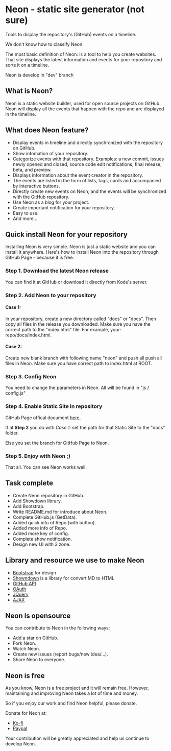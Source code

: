 # Neon - static site generator (not sure)
Tools to display the repository's (GitHub) events on a timeline.

We don't know how to classify Neon. 

The most basic definition of Neon: is a tool to help you create websites. That site displays the latest information and events for your repository and sorts it on a timeline.

Neon is develop in "dev" branch

## What is Neon?
Neon is a static website builder, used for open source projects on GitHub. Neon will display all the events that happen with the repo and are displayed in the timeline.
## What does Neon feature?
- Display events in timeline and directly synchronized with the repository on GitHub.
- Show infomation of your repository.
- Categorize events with that repository. Examples: a new commit, issues newly opened and closed, source code edit notifications, final release, beta, and preview.
- Displays information about the event creator in the repository.
- The events are listed in the form of lists, tags, cards and accompanied by interactive buttons.
- Directly create new events on Neon, and the events will be synchronized with the GitHub repository.
- Use Neon as a blog for your project.
- Create important notification for your repository.
- Easy to use.
- And more...
## Quick install Neon for your repository
Installing Neon is very simple. Neon is just a static website and you can install it anywhere. Here's how to install Neon into the repository through GitHub Page - because it is free.
### Step 1. Download the latest Neon release
You can find it at GitHub or download it directly from Kode's server.
### Step 2. Add Neon to your repository
#### Case 1: 
In your repository, create a new directory called "docs" or "docs". Then copy all files in the release you downloaded. Make sure you have the correct path to the "index.html" file. For example, your-repo/docs/index.html.
#### Case 2:
Create new blank branch with following name "neon" and push all push all files in Neon. Make sure you have correct path to index.html at ROOT.
### Step 3. Config Neon
You need to change the parameters in Neon. All will be found in "js / config.js"
### Step 4. Enable Static Site in repository
GitHub Page offical document [here](https://pages.github.com/).

If at **Step 2** you do with *Case 1*: set the path for that Static Site to the "docs" folder.

Else you set the branch for GitHub Page to Neon.
### Step 5. Enjoy with Neon ;)
That all. You can see Neon works well.
## Task complete
- Create Neon repository in GitHub.
- Add Showdown library.
- Add Bootstrap.
- Write README.md for introduce about Neon.
- Complete GitHub.js (GetData).
- Added quick info of Repo (with button).
- Added more info of Repo.
- Added more key of config.
- Complete show notification.
- Design new UI with 3 zone.
## Library and resource we use to make Neon
- [Bootstrap](https://getbootstrap.com/) for design
- [Showndown](http://showdownjs.com/) is a library for convert MD to HTML
- [GitHub API]()
- [OAuth]()
- [JQuery]()
- [AJAX]()
## Neon is opensource
You can contribute to Neon in the following ways:
- Add a star on GitHub.
- Fork Neon.
- Watch Neon.
- Create new issues (report bugs/new idea/...).
- Share Neon to everyone.
## Neon is free
As you know, Neon is a free project and it will remain free. However, maintaining and improving Neon takes a lot of time and money.

So if you enjoy our work and find Neon helpful, please donate.

Donate for Neon at:
- [Ko-fi]()
- [Paypal]()

Your contribution will be greatly appreciated and help us continue to develop Neon.

